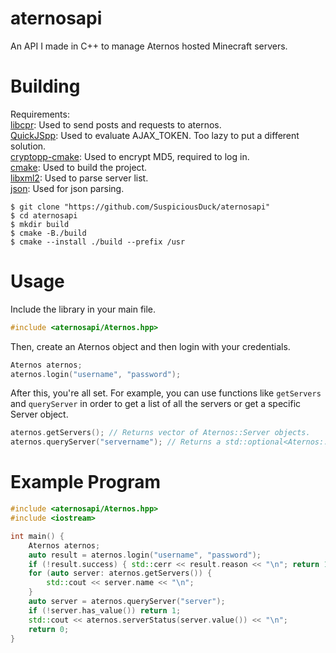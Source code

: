 # aternosapi
An API I made in C++ to manage Aternos hosted Minecraft servers.
# Building
Requirements: <br>
[libcpr](https://github.com/libcpr/cpr): Used to send posts and requests to aternos. <br>
[QuickJSpp](https://github.com/ftk/quickjspp): Used to evaluate AJAX_TOKEN. Too lazy to put a different solution. <br>
[cryptopp-cmake](https://github.com/abdes/cryptopp-cmake): Used to encrypt MD5, required to log in. <br>
[cmake](https://cmake.org/): Used to build the project. <br>
[libxml2](https://github.com/GNOME/libxml2): Used to parse server list. <br>
[json](https://github.com/nlohmann/json): Used for json parsing. <br>
```console
$ git clone "https://github.com/SuspiciousDuck/aternosapi"
$ cd aternosapi
$ mkdir build
$ cmake -B./build
$ cmake --install ./build --prefix /usr
```
# Usage
Include the library in your main file. <br>
```c++
#include <aternosapi/Aternos.hpp>
```
Then, create an Aternos object and then login with your credentials.
```c++
Aternos aternos;
aternos.login("username", "password");
```
After this, you're all set. For example, you can use functions like `getServers` and `queryServer` in order to get a list of all the servers or get a specific Server object.
```c++
aternos.getServers(); // Returns vector of Aternos::Server objects.
aternos.queryServer("servername"); // Returns a std::optional<Aternos::Server> object.
```
# Example Program
```c++
#include <aternosapi/Aternos.hpp>
#include <iostream>

int main() {
    Aternos aternos;
    auto result = aternos.login("username", "password");
    if (!result.success) { std::cerr << result.reason << "\n"; return 1; }
    for (auto server: aternos.getServers()) {
        std::cout << server.name << "\n";
    }
    auto server = aternos.queryServer("server");
    if (!server.has_value()) return 1;
    std::cout << aternos.serverStatus(server.value()) << "\n";
    return 0;
}
```